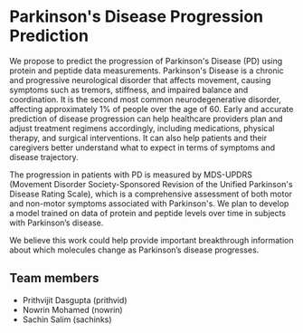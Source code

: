 #  Parkinson's Disease Progression Prediction

We propose to predict the progression of Parkinson's Disease (PD) using protein and peptide data measurements. Parkinson's Disease is a chronic and progressive neurological disorder that affects movement, causing symptoms such as tremors, stiffness, and impaired balance and coordination. It is the second most common neurodegenerative disorder, affecting approximately 1% of people over the age of 60. Early and accurate prediction of disease progression can help healthcare providers plan and adjust treatment regimens accordingly, including medications, physical therapy, and surgical interventions. It can also help patients and their caregivers better understand what to expect in terms of symptoms and disease trajectory.

The progression in patients with PD is measured by MDS-UPDRS (Movement Disorder Society-Sponsored Revision of the Unified Parkinson's Disease Rating Scale), which is a comprehensive assessment of both motor and non-motor symptoms associated with Parkinson's. We plan to develop a model trained on data of protein and peptide levels over time in subjects with Parkinson’s disease.

We believe this work could help provide important breakthrough information about which molecules change as Parkinson’s disease progresses.

## Team members
* Prithvijit Dasgupta (prithvid)
* Nowrin Mohamed (nowrin)
* Sachin Salim (sachinks)
